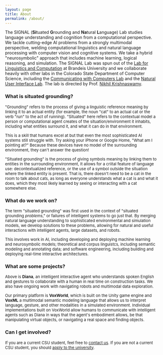 ```yaml
---
layout: page
title: About
permalink: /about/
---
```


<amp-img width="600" height="375" layout="responsive" src="../assets/images/diana.png"></amp-img>

The SIGNAL (**Si**tuated **G**rounding and **Na**tural **L**anguage) Lab studies language understanding and cognition from a computational perspective.  We tackle cutting-edge AI problems from a strongly multimodal perspective, welding computational linguistics and natural language processing with computer vision and cognitive systems.  We take a hybrid "neurosymbolic" approach that includes machine learning, logical reasoning, and simulation.  The SIGNAL Lab was spun out of the <a href="https://brandeis-llc.github.io">Lab for Linguistics and Computation</a> at Brandeis University and we collaborate heavily with other labs in the Colorado State Department of Computer Science, including the <a href="https://www.cs.colostate.edu/~draper/CwC.php">Communicating with Computers Lab</a> and the <a href="https://nuilab.org/Home">Natural User Interface Lab</a>.  The lab is directed by Prof. <a href="https://www.nikhilkrishnaswamy.com">Nikhil Krishnaswamy</a>.

### What is situated grounding?

<font size="2">"Grounding" refers to the process of giving a linguistic reference meaning by linking it to an actual entity (for example, the noun "cat" to an actual cat or the verb "run" to the act of running).  "Situated" here refers to the contextual model a person or computational agent creates of the situation/environment it inhabits, including what entities surround it, and what it can do in that environment.

This is a skill that humans excel at but that even the most sophisticated AI systems still struggle with.  Try asking your iPhone or Google Home, "What am I pointing at?"  Because these devices have no model of the surrounding environment, they can't answer the question!

"Situated grounding" is the process of giving symbols meaning by linking them to entities in the surrounding environment, It allows for a criital feature of language use: decontextualized reference, or the use of a symbol outside the situation where the linked entity is present.  That is, there doesn't need to be a cat in the room to talk about cats, as long as everyone understands what a cat is and what it does, which they most likely learned by seeing or interacting with a cat somewhere else.</font>

### What do we work on?

<font size="2">The term "situated grounding" was first used in the context of "situated grounding *problems*," or failures of intelligent systems to go just that. By merging natural language understanding to sophisticated environmental and simulation models, we develop solutions to these problems, allowing for natural and useful interactions with intelligent agents, large datasets, and robots.

This involves work in AI, including developing and deploying machine learning and neurosymbolic models; theoretical and corpus linguistcs, including semantic modeling and annotating data; and software engineering, including building and deploying real-time interactive architectures.</font>

### What are some projects?

<font size="2">Above is **Diana**, an intelligent interactive agent who understands spoken English and gestures to collaborate with a human in real time on construction tasks.  We also have ongoing work with navigating robots and multimodal data exploration.

Our primary platform is **VoxWorld**, which is built on the Unity game engine and **VoxML** a multimodal semantic modeling language that allows us to interpret language, gesture, and other modalities in a simulated environment. Individual implementations built on VoxWorld allow humans to communicate with intelligent agents such as Diana in ways that the agent's embodiment allows, be that manipulating virtual objects, or navigating a real space and finding objects.</font>

### Can I get involved?

<font size="2">If you are a current CSU student, feel free to <a href="contact">contact us</a>.  If you are not a current CSU student, you should <a href="https://admissions.colostate.edu">apply to the university</a>.</font>
